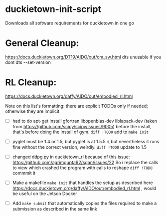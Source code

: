 # duckietown-init-script
Downloads all software requirements for duckietown in one go

# General Cleanup:
https://docs.duckietown.org/DT19/AIDO/out/cm_sw.html
dts unusable if you dont dts --set-version

# RL Cleanup:
https://docs.duckietown.org/daffy/AIDO/out/embodied_rl.html

Note on this list's formatting: there are explicit TODOs only if needed; otherwise they are implicit

- [ ] had to do apt-get install gfortran libopenblas-dev liblapack-dev (taken from https://github.com/scipy/scipy/issues/9005) before the install, that's before doing the install of gym. ```diff !TODO``` add to `make init`

- [ ] pyglet must be 1.4 or 1.5, but pyglet is at 1.5.5 :( but nevertheless it runs fine without the correct version, weirdly. ```diff !TODO``` update to 1.5

- [ ] changed ddpg.py in duckietown_rl because of this issue: https://github.com/agrimgupta92/sgan/issues/22 So i replace the calls to view which crashed the program with calls to reshape ```diff !TODO``` commmit it

- [ ] Make a makefile `make init` that handles the setup as described here https://docs.duckietown.org/daffy/AIDO/out/embodied_rl.html , would be useful on the Jetson Docker

- [ ] Add `make submit` that automatically copies the files required to make a submission as described in the same link
